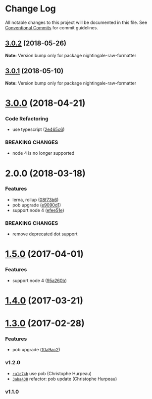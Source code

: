 # Change Log

All notable changes to this project will be documented in this file.
See [Conventional Commits](https://conventionalcommits.org) for commit guidelines.

<a name="3.0.2"></a>
## [3.0.2](https://github.com/christophehurpeau/nightingale/compare/nightingale-raw-formatter@3.0.1...nightingale-raw-formatter@3.0.2) (2018-05-26)

**Note:** Version bump only for package nightingale-raw-formatter





<a name="3.0.1"></a>
## [3.0.1](https://github.com/christophehurpeau/nightingale/compare/nightingale-raw-formatter@3.0.0...nightingale-raw-formatter@3.0.1) (2018-05-10)

**Note:** Version bump only for package nightingale-raw-formatter





<a name="3.0.0"></a>
# [3.0.0](https://github.com/christophehurpeau/nightingale/compare/nightingale-raw-formatter@2.0.0...nightingale-raw-formatter@3.0.0) (2018-04-21)


### Code Refactoring

* use typescript ([2e465c6](https://github.com/christophehurpeau/nightingale/commit/2e465c6))


### BREAKING CHANGES

* node 4 is no longer supported





<a name="2.0.0"></a>
# 2.0.0 (2018-03-18)


### Features

* lerna, rollup ([08f73b6](https://github.com/christophehurpeau/nightingale/commit/08f73b6))
* pob upgrade ([e9090d1](https://github.com/christophehurpeau/nightingale/commit/e9090d1))
* support node 4 ([efee51e](https://github.com/christophehurpeau/nightingale/commit/efee51e))


### BREAKING CHANGES

* remove deprecated dot support




<a name="1.5.0"></a>
# [1.5.0](https://github.com/nightingalejs/nightingale-raw-formatter/compare/v1.4.0...v1.5.0) (2017-04-01)


### Features

* support node 4 ([95a260b](https://github.com/nightingalejs/nightingale-raw-formatter/commit/95a260b))


<a name="1.4.0"></a>
# [1.4.0](https://github.com/nightingalejs/nightingale-raw-formatter/compare/v1.3.0...v1.4.0) (2017-03-21)


<a name="1.3.0"></a>
# [1.3.0](https://github.com/nightingalejs/nightingale-raw-formatter/compare/v1.2.0...v1.3.0) (2017-02-28)


### Features

* pob upgrade ([f0a9ac2](https://github.com/nightingalejs/nightingale-raw-formatter/commit/f0a9ac2))


### v1.2.0

- [`ca1c74b`](https://github.com/nightingalejs/nightingale-raw-formatter/commit/ca1c74bb0a6bb8ecd2bcf67ef1efbf64df011b1e) use pob (Christophe Hurpeau)
- [`3aba438`](https://github.com/nightingalejs/nightingale-raw-formatter/commit/3aba43812ec61cb232e816f0ebfc1147b0558351) refactor: pob update (Christophe Hurpeau)

### v1.1.0
